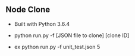 ## Node Clone


* Built with Python 3.6.4

* python run.py -f [JSON file to clone] [clone ID]
  
* ex python run.py -f unit_test.json 5
